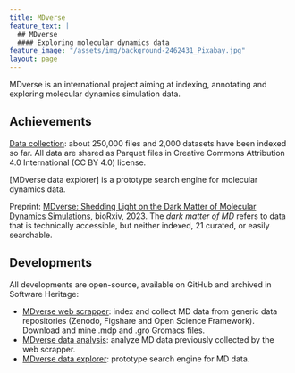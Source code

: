 ```yaml
---
title: MDverse
feature_text: |
  ## MDverse
  #### Exploring molecular dynamics data
feature_image: "/assets/img/background-2462431_Pixabay.jpg"
layout: page
---
```


MDverse is an international project aiming at indexing, annotating and exploring molecular dynamics simulation data.


## Achievements

[Data collection](https://zenodo.org/record/7856806): about 250,000 files and 2,000 datasets have been indexed so far. All data are shared as Parquet files in Creative Commons Attribution 4.0 International (CC BY 4.0) license.

[MDverse data explorer] is a prototype search engine for molecular dynamics data.

Preprint: [MDverse: Shedding Light on the Dark Matter of Molecular Dynamics Simulations](https://www.biorxiv.org/content/10.1101/2023.05.02.538537v1), bioRxiv, 2023. The *dark matter of MD* refers to data that is technically accessible, but neither indexed,
21 curated, or easily searchable.


## Developments

All developments are open-source, available on GitHub and archived in Software Heritage:

- [MDverse web scrapper](https://github.com/MDverse/mdws): index and collect MD data from generic data repositories (Zenodo, Figshare and Open Science Framework). Download and mine .mdp and .gro Gromacs files.
- [MDverse data analysis](https://github.com/MDverse/mdda): analyze MD data previously collected by the web scrapper.
- [MDverse data explorer](https://github.com/MDverse/mdde): prototype search engine for MD data.


